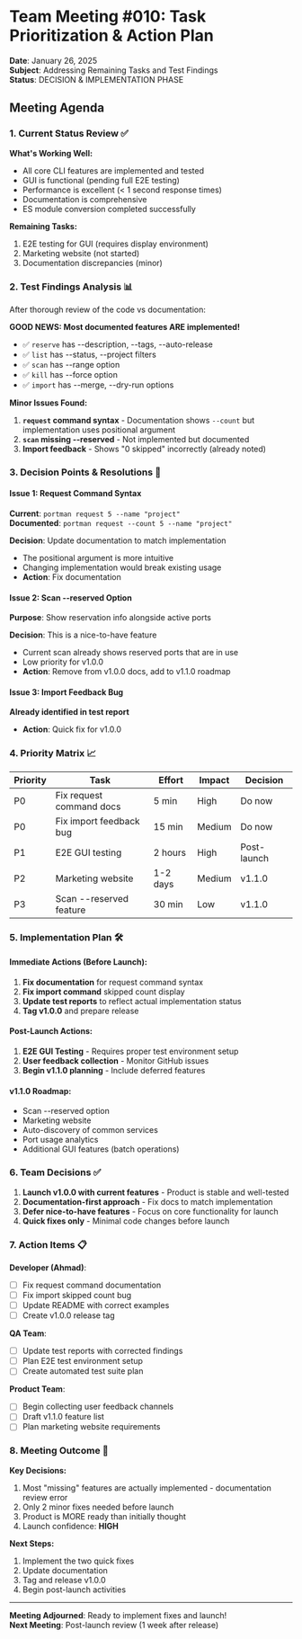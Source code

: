 # Team Meeting #010: Task Prioritization & Action Plan

**Date**: January 26, 2025  
**Subject**: Addressing Remaining Tasks and Test Findings  
**Status**: DECISION & IMPLEMENTATION PHASE

## Meeting Agenda

### 1. Current Status Review ✅

**What's Working Well:**
- All core CLI features are implemented and tested
- GUI is functional (pending full E2E testing)
- Performance is excellent (< 1 second response times)
- Documentation is comprehensive
- ES module conversion completed successfully

**Remaining Tasks:**
1. E2E testing for GUI (requires display environment)
2. Marketing website (not started)
3. Documentation discrepancies (minor)

### 2. Test Findings Analysis 📊

After thorough review of the code vs documentation:

**GOOD NEWS: Most documented features ARE implemented!**
- ✅ `reserve` has --description, --tags, --auto-release
- ✅ `list` has --status, --project filters  
- ✅ `scan` has --range option
- ✅ `kill` has --force option
- ✅ `import` has --merge, --dry-run options

**Minor Issues Found:**
1. **`request` command syntax** - Documentation shows `--count` but implementation uses positional argument
2. **`scan` missing --reserved** - Not implemented but documented
3. **Import feedback** - Shows "0 skipped" incorrectly (already noted)

### 3. Decision Points & Resolutions 🎯

#### Issue 1: Request Command Syntax
**Current**: `portman request 5 --name "project"`  
**Documented**: `portman request --count 5 --name "project"`

**Decision**: Update documentation to match implementation
- The positional argument is more intuitive
- Changing implementation would break existing usage
- **Action**: Fix documentation

#### Issue 2: Scan --reserved Option
**Purpose**: Show reservation info alongside active ports

**Decision**: This is a nice-to-have feature
- Current scan already shows reserved ports that are in use
- Low priority for v1.0.0
- **Action**: Remove from v1.0.0 docs, add to v1.1.0 roadmap

#### Issue 3: Import Feedback Bug
**Already identified in test report**
- **Action**: Quick fix for v1.0.0

### 4. Priority Matrix 📈

| Priority | Task | Effort | Impact | Decision |
|----------|------|--------|--------|----------|
| P0 | Fix request command docs | 5 min | High | Do now |
| P0 | Fix import feedback bug | 15 min | Medium | Do now |
| P1 | E2E GUI testing | 2 hours | High | Post-launch |
| P2 | Marketing website | 1-2 days | Medium | v1.1.0 |
| P3 | Scan --reserved feature | 30 min | Low | v1.1.0 |

### 5. Implementation Plan 🛠️

#### Immediate Actions (Before Launch):
1. **Fix documentation** for request command syntax
2. **Fix import command** skipped count display
3. **Update test reports** to reflect actual implementation status
4. **Tag v1.0.0** and prepare release

#### Post-Launch Actions:
1. **E2E GUI Testing** - Requires proper test environment setup
2. **User feedback collection** - Monitor GitHub issues
3. **Begin v1.1.0 planning** - Include deferred features

#### v1.1.0 Roadmap:
- Scan --reserved option
- Marketing website
- Auto-discovery of common services
- Port usage analytics
- Additional GUI features (batch operations)

### 6. Team Decisions ✅

1. **Launch v1.0.0 with current features** - Product is stable and well-tested
2. **Documentation-first approach** - Fix docs to match implementation
3. **Defer nice-to-have features** - Focus on core functionality for launch
4. **Quick fixes only** - Minimal code changes before launch

### 7. Action Items 📋

**Developer (Ahmad)**:
- [ ] Fix request command documentation
- [ ] Fix import skipped count bug
- [ ] Update README with correct examples
- [ ] Create v1.0.0 release tag

**QA Team**:
- [ ] Update test reports with corrected findings
- [ ] Plan E2E test environment setup
- [ ] Create automated test suite plan

**Product Team**:
- [ ] Begin collecting user feedback channels
- [ ] Draft v1.1.0 feature list
- [ ] Plan marketing website requirements

### 8. Meeting Outcome 🎉

**Key Decisions:**
1. Most "missing" features are actually implemented - documentation review error
2. Only 2 minor fixes needed before launch
3. Product is MORE ready than initially thought
4. Launch confidence: **HIGH**

**Next Steps:**
1. Implement the two quick fixes
2. Update documentation
3. Tag and release v1.0.0
4. Begin post-launch activities

---

**Meeting Adjourned**: Ready to implement fixes and launch!  
**Next Meeting**: Post-launch review (1 week after release)
